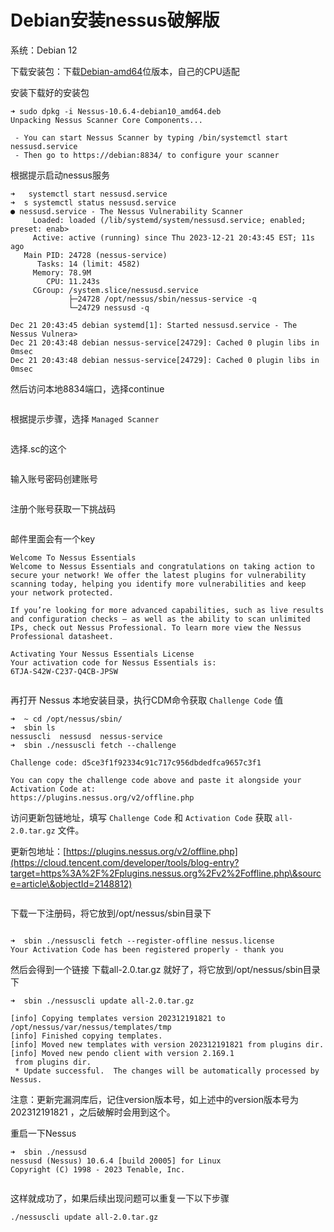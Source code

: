 # Debian安装nessus破解版

系统：Debian 12&#x20;

下载安装包：下载[Debian-amd64](https://www.tenable.com/downloads/nessus?loginAttempted=true)位版本，自己的CPU适配

安装下载好的安装包

```
➜ sudo dpkg -i Nessus-10.6.4-debian10_amd64.deb 
Unpacking Nessus Scanner Core Components...

 - You can start Nessus Scanner by typing /bin/systemctl start nessusd.service
 - Then go to https://debian:8834/ to configure your scanner
```

根据提示启动nessus服务

```
➜   systemctl start nessusd.service
➜  s systemctl status nessusd.service
● nessusd.service - The Nessus Vulnerability Scanner
     Loaded: loaded (/lib/systemd/system/nessusd.service; enabled; preset: enab>
     Active: active (running) since Thu 2023-12-21 20:43:45 EST; 11s ago
   Main PID: 24728 (nessus-service)
      Tasks: 14 (limit: 4582)
     Memory: 78.9M
        CPU: 11.243s
     CGroup: /system.slice/nessusd.service
             ├─24728 /opt/nessus/sbin/nessus-service -q
             └─24729 nessusd -q

Dec 21 20:43:45 debian systemd[1]: Started nessusd.service - The Nessus Vulnera>
Dec 21 20:43:48 debian nessus-service[24729]: Cached 0 plugin libs in 0msec
Dec 21 20:43:48 debian nessus-service[24729]: Cached 0 plugin libs in 0msec
```

然后访问本地8834端口，选择continue

<figure><img src="../.gitbook/assets/image.png" alt=""><figcaption></figcaption></figure>

根据提示步骤，选择 `Managed Scanner`

<figure><img src="../.gitbook/assets/image (3).png" alt=""><figcaption></figcaption></figure>

选择.sc的这个&#x20;

<figure><img src="../.gitbook/assets/image (4).png" alt=""><figcaption></figcaption></figure>

输入账号密码创建账号

<figure><img src="../.gitbook/assets/image (5).png" alt=""><figcaption></figcaption></figure>

注册个账号获取一下挑战码

<figure><img src="../.gitbook/assets/image (103).png" alt=""><figcaption></figcaption></figure>

邮件里面会有一个key

```
Welcome To Nessus Essentials
Welcome to Nessus Essentials and congratulations on taking action to secure your network! We offer the latest plugins for vulnerability scanning today, helping you identify more vulnerabilities and keep your network protected.

If you’re looking for more advanced capabilities, such as live results and configuration checks – as well as the ability to scan unlimited IPs, check out Nessus Professional. To learn more view the Nessus Professional datasheet.

Activating Your Nessus Essentials License
Your activation code for Nessus Essentials is:
6TJA-S42W-C237-Q4CB-JPSW
```

<figure><img src="../.gitbook/assets/image (104).png" alt=""><figcaption></figcaption></figure>

再打开 Nessus 本地安装目录，执行CDM命令获取 `Challenge Code` 值

```
➜  ~ cd /opt/nessus/sbin/
➜  sbin ls
nessuscli  nessusd  nessus-service
➜  sbin ./nessuscli fetch --challenge

Challenge code: d5ce3f1f92334c91c717c956dbdedfca9657c3f1

You can copy the challenge code above and paste it alongside your
Activation Code at:
https://plugins.nessus.org/v2/offline.php
```

访问更新包链地址，填写 `Challenge Code` 和 `Activation Code` 获取 `all-2.0.tar.gz` 文件。

更新包地址：[https://plugins.nessus.org/v2/offline.php](https://cloud.tencent.com/developer/tools/blog-entry?target=https%3A%2F%2Fplugins.nessus.org%2Fv2%2Foffline.php\&source=article\&objectId=2148812)



<figure><img src="../.gitbook/assets/image (105).png" alt=""><figcaption></figcaption></figure>

下载一下注册码，将它放到/opt/nessus/sbin目录下

<figure><img src="../.gitbook/assets/image (106).png" alt=""><figcaption></figcaption></figure>

```
➜  sbin ./nessuscli fetch --register-offline nessus.license
Your Activation Code has been registered properly - thank you
```

然后会得到一个链接  下载all-2.0.tar.gz 就好了，将它放到/opt/nessus/sbin目录下

```
➜  sbin ./nessuscli update all-2.0.tar.gz 

[info] Copying templates version 202312191821 to /opt/nessus/var/nessus/templates/tmp
[info] Finished copying templates.
[info] Moved new templates with version 202312191821 from plugins dir.
[info] Moved new pendo client with version 2.169.1
 from plugins dir.
 * Update successful.  The changes will be automatically processed by Nessus.
```

注意：更新完漏洞库后，记住version版本号，如上述中的version版本号为 202312191821 ，之后破解时会用到这个。

重启一下Nessus

```
➜  sbin ./nessusd
nessusd (Nessus) 10.6.4 [build 20005] for Linux
Copyright (C) 1998 - 2023 Tenable, Inc.
```

<figure><img src="../.gitbook/assets/image (107).png" alt=""><figcaption></figcaption></figure>

这样就成功了，如果后续出现问题可以重复一下以下步骤

```
./nessuscli update all-2.0.tar.gz 
```
